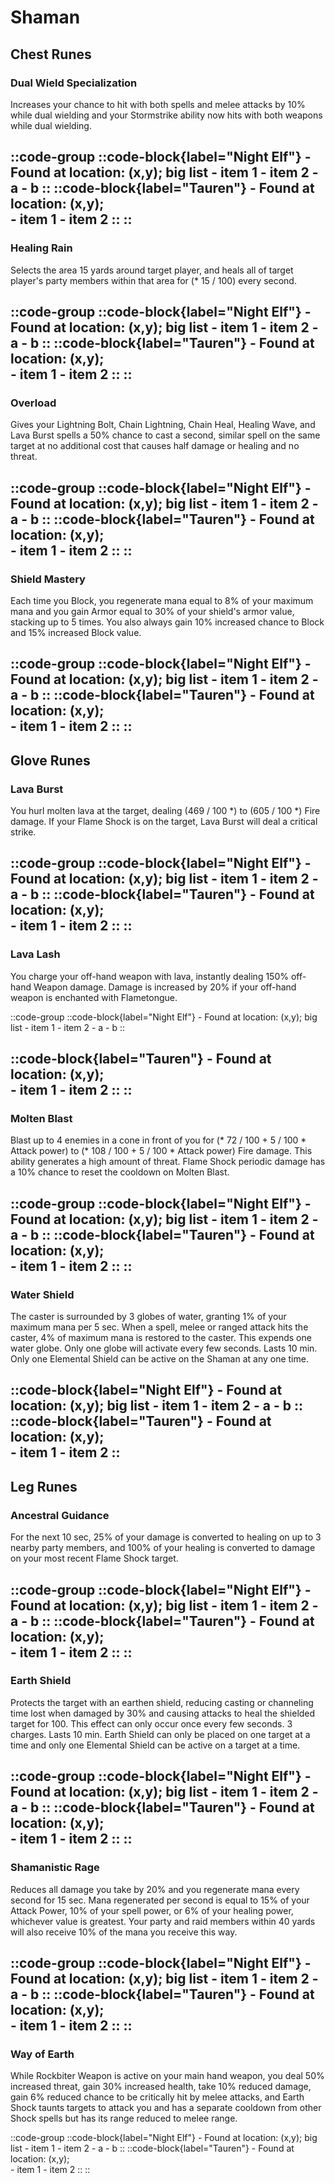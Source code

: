 
# Shaman

## Chest Runes


### Dual Wield Specialization
Increases your chance to hit with both spells and melee attacks by 10% while dual wielding and your Stormstrike ability now hits with both weapons while dual wielding.

::code-group
  ::code-block{label="Night Elf"}
    - Found at location: (x,y);
    big list
    - item 1
    - item 2
      - a
      - b
  ::
  ::code-block{label="Tauren"}
    - Found at location: (x,y);
    <br>
    - item 1
    - item 2
  ::
::
---

### Healing Rain
Selects the area 15 yards around target player, and heals all of target player's party members within that area for (* 15 / 100) every second.

::code-group
  ::code-block{label="Night Elf"}
    - Found at location: (x,y);
    big list
    - item 1
    - item 2
      - a
      - b
  ::
  ::code-block{label="Tauren"}
    - Found at location: (x,y);
    <br>
    - item 1
    - item 2
  ::
::
---

### Overload
Gives your Lightning Bolt, Chain Lightning, Chain Heal, Healing Wave, and Lava Burst spells a 50% chance to cast a second, similar spell on the same target at no additional cost that causes half damage or healing and no threat.

::code-group
  ::code-block{label="Night Elf"}
    - Found at location: (x,y);
    big list
    - item 1
    - item 2
      - a
      - b
  ::
  ::code-block{label="Tauren"}
    - Found at location: (x,y);
    <br>
    - item 1
    - item 2
  ::
::
---

### Shield Mastery
Each time you Block, you regenerate mana equal to 8% of your maximum mana and you gain Armor equal to 30% of your shield's armor value, stacking up to 5 times. You also always gain 10% increased chance to Block and 15% increased Block value.

::code-group
  ::code-block{label="Night Elf"}
    - Found at location: (x,y);
    big list
    - item 1
    - item 2
      - a
      - b
  ::
  ::code-block{label="Tauren"}
    - Found at location: (x,y);
    <br>
    - item 1
    - item 2
  ::
::
---

## Glove Runes

### Lava Burst
You hurl molten lava at the target, dealing (469 / 100 *) to (605 / 100 *) Fire damage. If your Flame Shock is on the target, Lava Burst will deal a critical strike.

::code-group
  ::code-block{label="Night Elf"}
    - Found at location: (x,y);
    big list
    - item 1
    - item 2
      - a
      - b
  ::
  ::code-block{label="Tauren"}
    - Found at location: (x,y);
    <br>
    - item 1
    - item 2
  ::
::
---

### Lava Lash
You charge your off-hand weapon with lava, instantly dealing 150% off-hand Weapon damage. Damage is increased by 20% if your off-hand weapon is enchanted with Flametongue.

::code-group
  ::code-block{label="Night Elf"}
    - Found at location: (x,y);
    big list
    - item 1
    - item 2
      - a
      - b
  ::

  ::code-block{label="Tauren"}
    - Found at location: (x,y);
    <br>
    - item 1
    - item 2
  ::
::
---

### Molten Blast
Blast up to 4 enemies in a cone in front of you for (* 72 / 100 + 5 / 100 * Attack power) to (* 108 / 100 + 5 / 100 * Attack power) Fire damage. This ability generates a high amount of threat. Flame Shock periodic damage has a 10% chance to reset the cooldown on Molten Blast.

::code-group
  ::code-block{label="Night Elf"}
    - Found at location: (x,y);
    big list
    - item 1
    - item 2
      - a
      - b
  ::
  ::code-block{label="Tauren"}
    - Found at location: (x,y);
    <br>
    - item 1
    - item 2
  ::
::
---

### Water Shield
The caster is surrounded by 3 globes of water, granting 1% of your maximum mana per 5 sec. When a spell, melee or ranged attack hits the caster, 4% of maximum mana is restored to the caster. This expends one water globe. Only one globe will activate every few seconds. Lasts 10 min. Only one Elemental Shield can be active on the Shaman at any one time.

  ::code-block{label="Night Elf"}
    - Found at location: (x,y);
    big list
    - item 1
    - item 2
      - a
      - b
  ::
  ::code-block{label="Tauren"}
    - Found at location: (x,y);
    <br>
    - item 1
    - item 2
  ::
---

## Leg Runes

### Ancestral Guidance
For the next 10 sec, 25% of your damage is converted to healing on up to 3 nearby party members, and 100% of your healing is converted to damage on your most recent Flame Shock target.

::code-group
  ::code-block{label="Night Elf"}
    - Found at location: (x,y);
    big list
    - item 1
    - item 2
      - a
      - b
  ::
  ::code-block{label="Tauren"}
    - Found at location: (x,y);
    <br>
    - item 1
    - item 2
  ::
::
---

### Earth Shield
Protects the target with an earthen shield, reducing casting or channeling time lost when damaged by 30% and causing attacks to heal the shielded target for 100. This effect can only occur once every few seconds. 3 charges. Lasts 10 min. Earth Shield can only be placed on one target at a time and only one Elemental Shield can be active on a target at a time.

::code-group
  ::code-block{label="Night Elf"}
    - Found at location: (x,y);
    big list
    - item 1
    - item 2
      - a
      - b
  ::
  ::code-block{label="Tauren"}
    - Found at location: (x,y);
    <br>
    - item 1
    - item 2
  ::
::
---

### Shamanistic Rage
Reduces all damage you take by 20% and you regenerate mana every second for 15 sec. Mana regenerated per second is equal to 15% of your Attack Power, 10% of your spell power, or 6% of your healing power, whichever value is greatest. Your party and raid members within 40 yards will also receive 10% of the mana you receive this way.

::code-group
  ::code-block{label="Night Elf"}
    - Found at location: (x,y);
    big list
    - item 1
    - item 2
      - a
      - b
  ::
  ::code-block{label="Tauren"}
    - Found at location: (x,y);
    <br>
    - item 1
    - item 2
  ::
::
---

### Way of Earth
While Rockbiter Weapon is active on your main hand weapon, you deal 50% increased threat, gain 30% increased health, take 10% reduced damage, gain 6% reduced chance to be critically hit by melee attacks, and Earth Shock taunts targets to attack you and has a separate cooldown from other Shock spells but has its range reduced to melee range.

::code-group
  ::code-block{label="Night Elf"}
    - Found at location: (x,y);
    big list
    - item 1
    - item 2
      - a
      - b
  ::
  ::code-block{label="Tauren"}
    - Found at location: (x,y);
    <br>
    - item 1
    - item 2
  ::
::